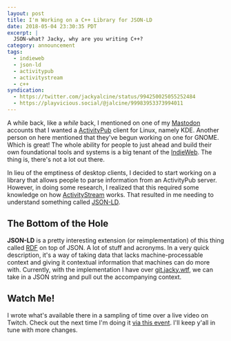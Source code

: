 ```yaml
---
layout: post
title: I'm Working on a C++ Library for JSON-LD
date: 2018-05-04 23:30:35 PDT
excerpt: |
  JSON-what? Jacky, why are you writing C++?
category: announcement
tags:
  - indieweb
  - json-ld
  - activitypub
  - activitystream
  - c++
syndication:
  - https://twitter.com/jackyalcine/status/994250025055252484
  - https://playvicious.social/@jalcine/99983953373994011
---
```


A while back, like a _while_ back, I mentioned on one of my [Mastodon][] accounts that
I wanted a [ActivityPub][] client for Linux, namely KDE. Another person on here
mentioned that they've begun working on one for GNOME. Which is great! The whole
ability for people to just ahead and build their own foundational tools and
systems is a big tenant of the [IndieWeb][1]. The thing is, there's not a lot
out there.

In lieu of the emptiness of desktop clients, I decided to start working on
a library that allows people to parse information from an ActivityPub server.
However, in doing some research, I realized that this required some knowledge on
how [ActivityStream][] works. That resulted in me needing to understand
something called [JSON-LD][jsonld].

## The Bottom of the Hole
**JSON-LD** is a pretty interesting extension (or reimplementation) of this
thing called [RDF][] on top of JSON. A lot of stuff and acronyms. In
a very quick description, it's a way of taking data that lacks
machine-processable context and giving it contextual information that
machines can do more with. Currently, with the implementation I have over
[git.jacky.wtf][], we can take in a JSON string and pull out the
accompanying context.

## Watch Me!

I wrote what's available there in a sampling of time over a live video on
Twitch. Check out the next time I'm doing it [via this event][2]. I'll
keep y'all in tune with more changes.

[1]: /faq/indieweb/
[2]: https://www.twitch.tv/events/qTG8p3gjTLarW9mV_qI2Vw
[activitypub]: http://activitypub.rocks/
[activitystream]: https://www.w3.org/ns/activitystreams
[jsonld]: https://www.w3.org/TR/json-ld/
[rdf]: https://duckduckgo.com/?q=rdf&atb=v115-2_f&ia=web
[mastodon]: /faq/mastodon/
[git.jacky.wtf]: https://git.jacky.wtf/indieweb/libactivitypub
